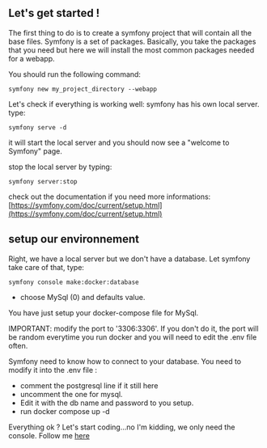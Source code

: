 ## Let's get started !

The first thing to do is to create a symfony project that will contain all the base files. Symfony is a set of packages. Basically, you take the packages that you need but here we will install the most common packages needed for a webapp.

You should run the following command:

```
symfony new my_project_directory --webapp
```

Let's check if everything is working well: symfony has his own local server.
type:

```
symfony serve -d
```

it will start the local server and you should now see a "welcome to Symfony" page.

stop the local server by typing:

```
symfony server:stop
```

check out the documentation if you need more informations: [https://symfony.com/doc/current/setup.html](https://symfony.com/doc/current/setup.html)

## setup our environnement

Right, we have a local server but we don't have a database. Let symfony take care of that, type:

```
symfony console make:docker:database
```

- choose MySql (0) and defaults value.

You have just setup your docker-compose file for MySql.

IMPORTANT: modify the port to '3306:3306'. If you don't do it, the port will be random everytime you run docker and you will need to edit the .env file often.

Symfony need to know how to connect to your database. You need to modify it into the .env file :

- comment the postgresql line if it still here
- uncomment the one for mysql.
- Edit it with the db name and password to you setup.
- run docker compose up -d

Everything ok ?
Let's start coding...no I'm kidding, we only need the console.
Follow me [here](controllerAndView.md)
